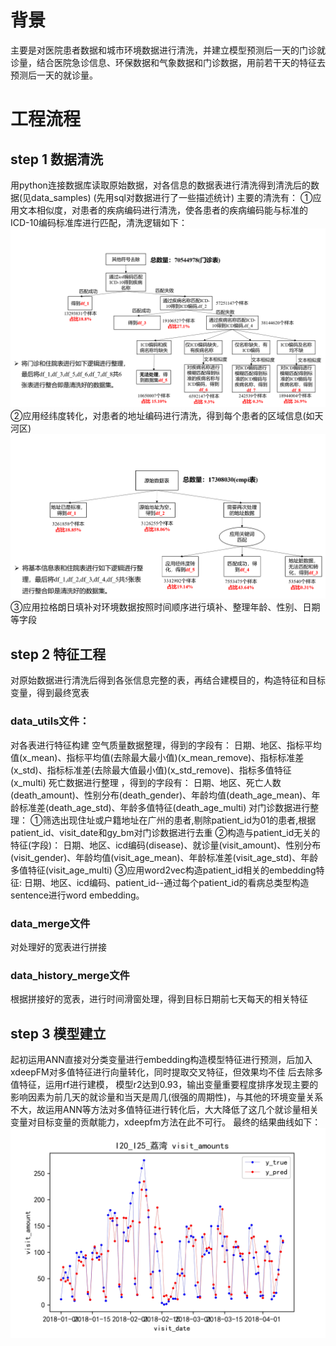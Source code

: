 # 背景
主要是对医院患者数据和城市环境数据进行清洗，并建立模型预测后一天的门诊就诊量，结合医院急诊信息、环保数据和气象数据和门诊数据，用前若干天的特征去预测后一天的就诊量。
# 工程流程
## step 1 数据清洗
用python连接数据库读取原始数据，对各信息的数据表进行清洗得到清洗后的数据(见data_samples)
(先用sql对数据进行了一些描述统计)
主要的清洗有：
①应用文本相似度，对患者的疾病编码进行清洗，使各患者的疾病编码能与标准的ICD-10编码标准库进行匹配，清洗逻辑如下：
![icd编码清洗逻辑](https://github.com/zoufengyuan/Forecast-of-visits-amount/blob/main/icd%E7%BC%96%E7%A0%81%E6%B8%85%E6%B4%97%E9%80%BB%E8%BE%91.png)
②应用经纬度转化，对患者的地址编码进行清洗，得到每个患者的区域信息(如天河区)
![地址清洗逻辑](https://github.com/zoufengyuan/Forecast-of-visits-amount/blob/main/%E5%9C%B0%E5%9D%80%E6%B8%85%E6%B4%97%E9%80%BB%E8%BE%91.png)
③应用拉格朗日填补对环境数据按照时间顺序进行填补、整理年龄、性别、日期等字段
## step 2 特征工程
对原始数据进行清洗后得到各张信息完整的表，再结合建模目的，构造特征和目标变量，得到最终宽表
### data_utils文件：
对各表进行特征构建
空气质量数据整理，得到的字段有：
日期、地区、指标平均值(x_mean)、指标平均值(去除最大最小值)(x_mean_remove)、指标标准差(x_std)、指标标准差(去除最大值最小值)(x_std_remove)、指标多值特征(x_multi)
死亡数据进行整理 ，得到的字段有：
日期、地区、死亡人数(death_amount)、性别分布(death_gender)、年龄均值(death_age_mean)、年龄标准差(death_age_std)、年龄多值特征(death_age_multi)
对门诊数据进行整理：
①筛选出现住址或户籍地址在广州的患者,剔除patient_id为01的患者,根据patient_id、visit_date和gy_bm对门诊数据进行去重
②构造与patient_id无关的特征(字段)：
日期、地区、icd编码(disease)、就诊量(visit_amount)、性别分布(visit_gender)、年龄均值(visit_age_mean)、年龄标准差(visit_age_std)、年龄多值特征(visit_age_multi)
③应用word2vec构造patient_id相关的embedding特征:
日期、地区、icd编码、patient_id--通过每个patient_id的看病总类型构造sentence进行word embedding。
### data_merge文件
对处理好的宽表进行拼接
### data_history_merge文件
根据拼接好的宽表，进行时间滑窗处理，得到目标日期前七天每天的相关特征
## step 3 模型建立
起初运用ANN直接对分类变量进行embedding构造模型特征进行预测，后加入xdeepFM对多值特征进行向量转化，同时提取交叉特征，但效果均不佳
后去除多值特征，运用rf进行建模， 模型r2达到0.93，输出变量重要程度排序发现主要的影响因素为前几天的就诊量和当天是周几(很强的周期性)，与其他的环境变量关系不大，故运用ANN等方法对多值特征进行转化后，大大降低了这几个就诊量相关变量对目标变量的贡献能力，xdeepfm方法在此不可行。
最终的结果曲线如下：
![I20_I25_荔湾_预测结果图](https://github.com/zoufengyuan/Forecast-of-visits-amount/blob/main/I20_I25_%E8%8D%94%E6%B9%BE_%E9%A2%84%E6%B5%8B%E7%BB%93%E6%9E%9C%E5%9B%BE.jpg)


